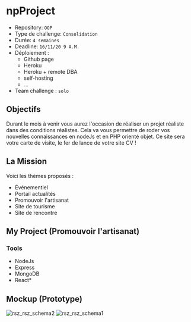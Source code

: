 # npProject

- Repository: `OOP`
- Type de challenge:  `Consolidation`
- Durée: `4 semaines`
- Deadline: `16/11/20 9 A.M.`
- Déploiement :
	- Github page
	- Heroku
	- Heroku + remote DBA
	- self-hosting
	- ...
- Team challenge :  `solo`

## Objectifs
Durant le mois à venir vous aurez l'occasion de réaliser un projet réaliste dans des conditions réalistes. Cela va vous permettre de roder vos nouvelles connaissances en nodeJs et en PHP orienté objet. Ce site sera votre carte de visite, le fer de lance de votre site CV !

## La Mission

Voici les thèmes proposés :

- Événementiel 
- Portail actualités
- Promouvoir l'artisanat 
- Site de tourisme 
- Site de rencontre
## My Project (Promouvoir l'artisanat)
### Tools

- NodeJs
- Express
- MongoDB
- React*

## Mockup (Prototype)
![rsz_rsz_schema2](https://user-images.githubusercontent.com/66479308/95776964-956d7000-0cc5-11eb-9175-085d365c8572.jpg)
![rsz_rsz_schema1](https://user-images.githubusercontent.com/66479308/95776973-99998d80-0cc5-11eb-895f-b5d6ba161b1c.jpg)

